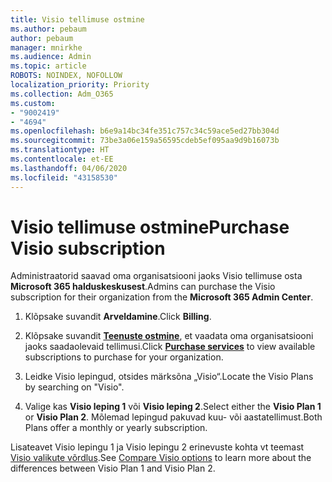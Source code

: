 ```yaml
---
title: Visio tellimuse ostmine
ms.author: pebaum
author: pebaum
manager: mnirkhe
ms.audience: Admin
ms.topic: article
ROBOTS: NOINDEX, NOFOLLOW
localization_priority: Priority
ms.collection: Adm_O365
ms.custom:
- "9002419"
- "4694"
ms.openlocfilehash: b6e9a14bc34fe351c757c34c59ace5ed27bb304d
ms.sourcegitcommit: 73be3a06e159a56595cdeb5ef095aa9d9b16073b
ms.translationtype: HT
ms.contentlocale: et-EE
ms.lasthandoff: 04/06/2020
ms.locfileid: "43158530"
---
```

# <a name="purchase-visio-subscription"></a><span data-ttu-id="e2a34-102">Visio tellimuse ostmine</span><span class="sxs-lookup"><span data-stu-id="e2a34-102">Purchase Visio subscription</span></span>

<span data-ttu-id="e2a34-103">Administraatorid saavad oma organisatsiooni jaoks Visio tellimuse osta **Microsoft 365 halduskeskusest**.</span><span class="sxs-lookup"><span data-stu-id="e2a34-103">Admins can purchase the Visio subscription for their organization from the **Microsoft 365 Admin Center**.</span></span>

1. <span data-ttu-id="e2a34-104">Klõpsake suvandit **Arveldamine**.</span><span class="sxs-lookup"><span data-stu-id="e2a34-104">Click **Billing**.</span></span>

2. <span data-ttu-id="e2a34-105">Klõpsake suvandit **[Teenuste ostmine](https://admin.microsoft.com/AdminPortal/Home?adminportal=1&msCV=%2BbOQtMNsz0ei8f5z.0.36#/catalog)**, et vaadata oma organisatsiooni jaoks saadaolevaid tellimusi.</span><span class="sxs-lookup"><span data-stu-id="e2a34-105">Click **[Purchase services](https://admin.microsoft.com/AdminPortal/Home?adminportal=1&msCV=%2BbOQtMNsz0ei8f5z.0.36#/catalog)** to view available subscriptions to purchase for your organization.</span></span>

3. <span data-ttu-id="e2a34-106">Leidke Visio lepingud, otsides märksõna „Visio“.</span><span class="sxs-lookup"><span data-stu-id="e2a34-106">Locate the Visio Plans by searching on "Visio".</span></span>

4. <span data-ttu-id="e2a34-107">Valige kas **Visio leping 1** või **Visio leping 2**.</span><span class="sxs-lookup"><span data-stu-id="e2a34-107">Select either the **Visio Plan 1** or **Visio Plan 2**.</span></span> <span data-ttu-id="e2a34-108">Mõlemad lepingud pakuvad kuu- või aastatellimust.</span><span class="sxs-lookup"><span data-stu-id="e2a34-108">Both Plans offer a monthly or yearly subscription.</span></span>

<span data-ttu-id="e2a34-109">Lisateavet Visio lepingu 1 ja Visio lepingu 2 erinevuste kohta vt teemast [Visio valikute võrdlus](https://products.office.com/Visio/microsoft-visio-plans-and-pricing-compare-visio-options).</span><span class="sxs-lookup"><span data-stu-id="e2a34-109">See [Compare Visio options](https://products.office.com/Visio/microsoft-visio-plans-and-pricing-compare-visio-options) to learn more about the differences between Visio Plan 1 and Visio Plan 2.</span></span> 
